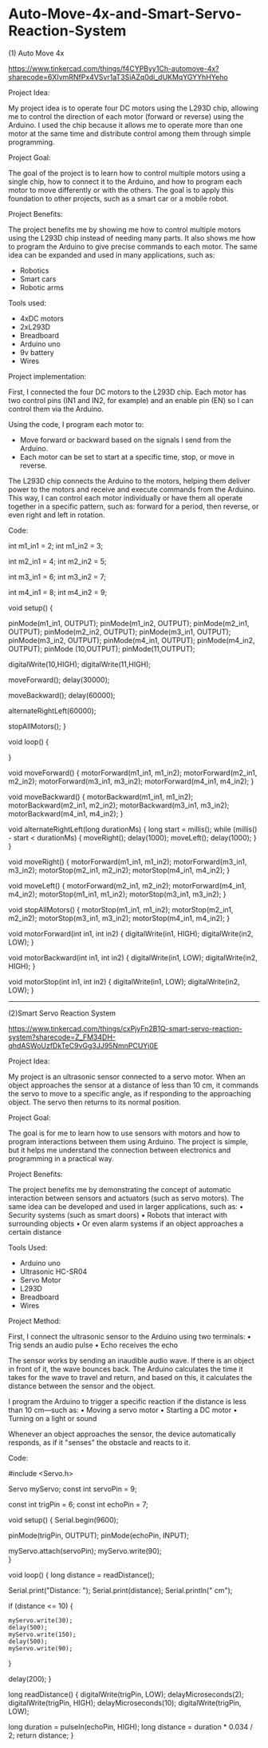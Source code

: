 # Auto-Move-4x-and-Smart-Servo-Reaction-System
(1) Auto Move 4x

https://www.tinkercad.com/things/f4CYPByy1Ch-automove-4x?sharecode=6XIvmRNfPx4VSvr1aT3SiAZq0di_dUKMqYGYYhHYeho

Project Idea:

My project idea is to operate four DC motors using the L293D chip, allowing me to control the direction of each motor (forward or reverse) using the Arduino. I used the chip because it allows me to operate more than one motor at the same time and distribute control among them through simple programming.

Project Goal:

The goal of the project is to learn how to control multiple motors using a single chip, how to connect it to the Arduino, and how to program each motor to move differently or with the others. The goal is to apply this foundation to other projects, such as a smart car or a mobile robot.

Project Benefits:

The project benefits me by showing me how to control multiple motors using the L293D chip instead of needing many parts. It also shows me how to program the Arduino to give precise commands to each motor. The same idea can be expanded and used in many applications, such as:
- Robotics
- Smart cars
-  Robotic arms

Tools used:
- 4xDC motors
- 2xL293D
- Breadboard
- Arduino uno
- 9v battery
- Wires

Project implementation:

First, I connected the four DC motors to the L293D chip. Each motor has two control pins (IN1 and IN2, for example) and an enable pin (EN) so I can control them via the Arduino.

Using the code, I program each motor to:
-  Move forward or backward based on the signals I send from the Arduino.
-  Each motor can be set to start at a specific time, stop, or move in reverse.

The L293D chip connects the Arduino to the motors, helping them deliver power to the motors and receive and execute commands from the Arduino. This way, I can control each motor individually or have them all operate together in a specific pattern, such as: forward for a period, then reverse, or even right and left in rotation.

Code:

int m1_in1 = 2;
int m1_in2 = 3;

int m2_in1 = 4;
int m2_in2 = 5;

int m3_in1 = 6;
int m3_in2 = 7;

int m4_in1 = 8;
int m4_in2 = 9;

void setup() {
 
  pinMode(m1_in1, OUTPUT);
  pinMode(m1_in2, OUTPUT);
  pinMode(m2_in1, OUTPUT);
  pinMode(m2_in2, OUTPUT);
  pinMode(m3_in1, OUTPUT);
  pinMode(m3_in2, OUTPUT);
  pinMode(m4_in1, OUTPUT);
  pinMode(m4_in2, OUTPUT);
  pinMode (10,OUTPUT);
  pinMode(11,OUTPUT);
   
  digitalWrite(10,HIGH);
  digitalWrite(11,HIGH);

 
  moveForward();
  delay(30000);

 
  moveBackward();
  delay(60000);

 
  alternateRightLeft(60000);

 
  stopAllMotors();
}

void loop() 
{
 
}

void moveForward() 
{
  motorForward(m1_in1, m1_in2);
  motorForward(m2_in1, m2_in2);
  motorForward(m3_in1, m3_in2);
  motorForward(m4_in1, m4_in2);
}

void moveBackward() 
{
  motorBackward(m1_in1, m1_in2);
  motorBackward(m2_in1, m2_in2);
  motorBackward(m3_in1, m3_in2);
  motorBackward(m4_in1, m4_in2);
}

void alternateRightLeft(long durationMs) 
{
  long start = millis();
  while (millis() - start < durationMs)
  {
    moveRight();
    delay(1000);
    moveLeft();
    delay(1000);
  }
}

void moveRight() 
{
  motorForward(m1_in1, m1_in2);
  motorForward(m3_in1, m3_in2);
  motorStop(m2_in1, m2_in2);
  motorStop(m4_in1, m4_in2);
}

void moveLeft()
{
  motorForward(m2_in1, m2_in2);
  motorForward(m4_in1, m4_in2);
  motorStop(m1_in1, m1_in2);
  motorStop(m3_in1, m3_in2);
}

void stopAllMotors() 
{
  motorStop(m1_in1, m1_in2);
  motorStop(m2_in1, m2_in2);
  motorStop(m3_in1, m3_in2);
  motorStop(m4_in1, m4_in2);
}



void motorForward(int in1, int in2)
{
  digitalWrite(in1, HIGH);
  digitalWrite(in2, LOW);
}

void motorBackward(int in1, int in2) 
{
  digitalWrite(in1, LOW);
  digitalWrite(in2, HIGH);
}

void motorStop(int in1, int in2) 
{
  digitalWrite(in1, LOW);
  digitalWrite(in2, LOW);
}

-----------------------------------------------------------

(2)Smart Servo Reaction System

https://www.tinkercad.com/things/cxPjyFn2B1Q-smart-servo-reaction-system?sharecode=Z_FM34DH-qhdASWoUzfDkTeC9vGg3JJ95NmnPCUYj0E

Project Idea:

My project is an ultrasonic sensor connected to a servo motor. When an object approaches the sensor at a distance of less than 10 cm, it commands the servo to move to a specific angle, as if responding to the approaching object. The servo then returns to its normal position.

Project Goal:

The goal is for me to learn how to use sensors with motors and how to program interactions between them using Arduino.
The project is simple, but it helps me understand the connection between electronics and programming in a practical way.

Project Benefits:

The project benefits me by demonstrating the concept of automatic interaction between sensors and actuators (such as servo motors). The same idea can be developed and used in larger applications, such as:
• Security systems (such as smart doors)
• Robots that interact with surrounding objects
• Or even alarm systems if an object approaches a certain distance

Tools Used:

- Arduino uno 
- Ultrasonic HC-SR04
- Servo Motor
- L293D
- Breadboard 
- Wires

Project Method:

First, I connect the ultrasonic sensor to the Arduino using two terminals:
• Trig sends an audio pulse
• Echo receives the echo

The sensor works by sending an inaudible audio wave. If there is an object in front of it, the wave bounces back. The Arduino calculates the time it takes for the wave to travel and return, and based on this, it calculates the distance between the sensor and the object.

I program the Arduino to trigger a specific reaction if the distance is less than 10 cm—such as:
• Moving a servo motor
• Starting a DC motor
• Turning on a light or sound

Whenever an object approaches the sensor, the device automatically responds, as if it "senses" the obstacle and reacts to it.

Code:

#include <Servo.h>

Servo myServo;
const int servoPin = 9;

const int trigPin = 6;
const int echoPin = 7;

void setup() {
  Serial.begin(9600);

  pinMode(trigPin, OUTPUT);
  pinMode(echoPin, INPUT);

  myServo.attach(servoPin);
  myServo.write(90);  
}

void loop() {
  long distance = readDistance();

  Serial.print("Distance: ");
  Serial.print(distance);
  Serial.println(" cm");

  if (distance <= 10) {
    
    myServo.write(30);   
    delay(500);
    myServo.write(150);  
    delay(500);
    myServo.write(90);   
  }

  delay(200);
}

long readDistance() {
  digitalWrite(trigPin, LOW);
  delayMicroseconds(2);
  digitalWrite(trigPin, HIGH);
  delayMicroseconds(10);
  digitalWrite(trigPin, LOW);

  long duration = pulseIn(echoPin, HIGH);
  long distance = duration * 0.034 / 2;
  return distance;
}
